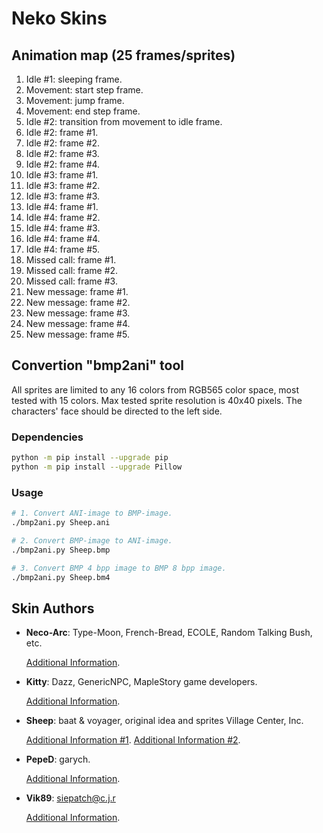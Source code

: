 Neko Skins
==========

## Animation map (25 frames/sprites)

1. Idle #1: sleeping frame.
2. Movement: start step frame.
3. Movement: jump frame.
4. Movement: end step frame.
5. Idle #2: transition from movement to idle frame.
6. Idle #2: frame #1.
7. Idle #2: frame #2.
8. Idle #2: frame #3.
9. Idle #2: frame #4.
10. Idle #3: frame #1.
11. Idle #3: frame #2.
12. Idle #3: frame #3.
13. Idle #4: frame #1.
14. Idle #4: frame #2.
15. Idle #4: frame #3.
16. Idle #4: frame #4.
17. Idle #4: frame #5.
18. Missed call: frame #1.
19. Missed call: frame #2.
20. Missed call: frame #3.
21. New message: frame #1.
22. New message: frame #2.
23. New message: frame #3.
24. New message: frame #4.
25. New message: frame #5.

## Convertion "bmp2ani" tool

All sprites are limited to any 16 colors from RGB565 color space, most tested with 15 colors. Max tested sprite resolution is 40x40 pixels. The characters' face should be directed to the left side.

### Dependencies

```bash
python -m pip install --upgrade pip
python -m pip install --upgrade Pillow
```

### Usage

```bash
# 1. Convert ANI-image to BMP-image.
./bmp2ani.py Sheep.ani

# 2. Convert BMP-image to ANI-image.
./bmp2ani.py Sheep.bmp

# 3. Convert BMP 4 bpp image to BMP 8 bpp image.
./bmp2ani.py Sheep.bm4
```

## Skin Authors

* **Neco-Arc**: Type-Moon, French-Bread, ECOLE, Random Talking Bush, etc.

    [Additional Information](https://www.spriters-resource.com/playstation_2/mbaa/sheet/28104/).

* **Kitty**: Dazz, GenericNPC, MapleStory game developers.

    [Additional Information](https://www.spriters-resource.com/pc_computer/maplestory/sheet/21897/).

* **Sheep**: baat & voyager, original idea and sprites Village Center, Inc.

    [Additional Information #1](https://forum.motofan.ru/index.php?s=&showtopic=165504&view=findpost&p=1371628).
    [Additional Information #2](http://web.archive.org/web/20050204192403/http://www.villagecenter.co.jp/english/poe.html).

* **PepeD**: garych.

    [Additional Information](https://knowyourmeme.com/memes/peped).

* **Vik89**: siepatch@c.j.r

    [Additional Information](https://patches.kibab.com).
